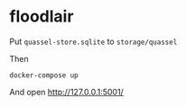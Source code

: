 floodlair
=========

Put `quassel-store.sqlite` to `storage/quassel`

Then

```
docker-compose up
```

And open http://127.0.0.1:5001/
